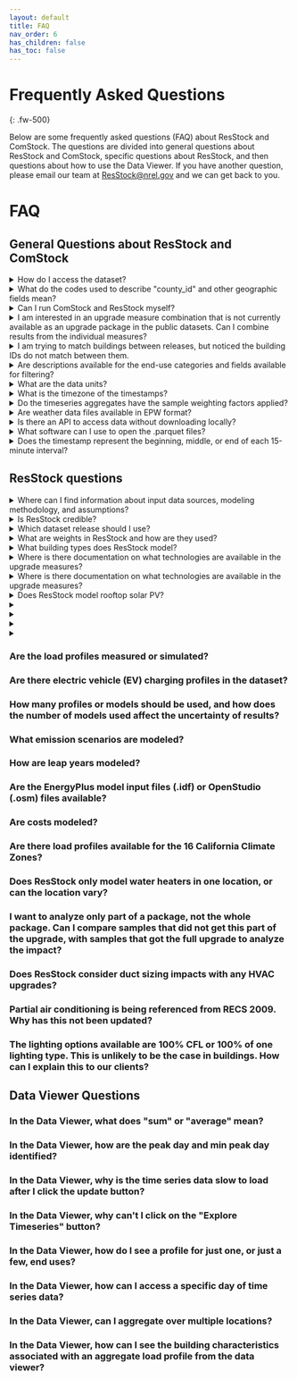 ```yaml
---
layout: default
title: FAQ
nav_order: 6
has_children: false
has_toc: false
---
```

# Frequently Asked Questions
{: .fw-500}

Below are some frequently asked questions (FAQ) about ResStock and ComStock. The questions are divided into general questions about ResStock and ComStock, specific questions about ResStock, and then questions about how to use the Data Viewer. If you have another question, please email our team at [ResStock@nrel.gov](mailto:ResStock@nrel.gov) and we can get back to you.

# FAQ

## General Questions about ResStock and ComStock

<details>
    <summary>How do I access the dataset?</summary>
    <p>There are several access platforms available to access ComStock and ResStock datasets. See the [ComStock Data page](https://nrel.github.io/ComStock.github.io/docs/data.html) and [ResStock Data page](https://nrel.github.io/ResStock.github.io/docs/data.html) for more detail about dataset access and links to the public datasets.</p>
</details>

<details>
    <summary>What do the codes used to describe "county_id" and other geographic fields mean?</summary>
    <p>ComStock and ResStock use the National Historical GIS (NHGIS) GISJOIN standard codes for county, census PUMA, and census tract, which are based on Federal Information Processing System (FIPS) codes. The datasets use the 2010 version of the GISJOIN codes--2020 are not available at this time. For more information about the geospatial fields available in the datasets, see this explanation for ComStock, and this explanation for ResStock.
    
    In most ComStock and ResStock datasets, county name is available in addition to the GISJOIN county code. For both tools, the column in the metadata_and_annual_results files on OEDI is called "in.county_name". 
    </p>
</details>

<details>
    <summary>Can I run ComStock and ResStock myself?</summary>
    <p>The code required to run ComStock and ResStock is available on our public GitHub repositories: [https://github.com/NREL/ComStock](https://github.com/NREL/ComStock); [https://github.com/NREL/ResStock](https://github.com/NREL/ResStock). Other related code repositories are provided on the For Developers page for [ComStock](https://nrel.github.io/ComStock.github.io/docs/for_developers/for_developers.html) and [ResStock](https://nrel.github.io/ResStock.github.io/docs/developers.html).
    
    While these resources are available, ComStock and ResStock are complex modeling tools and there is no documentation for running the model other than what exists in the codebase, and we are not able to support running the models at this time. We generally do not recommend running the model unless you have a deep understanding of the methodology and objectives. Please email us at [ComStock@nrel.gov](mailto:ComStock@nrel.gov) or [ResStock@nrel.gov](ResStock@nrel.gov) if you have suggestions for improvements or specific needs.
    </p>
</details>

<details>
    <summary>I am interested in an upgrade measure combination that is not currently available as an upgrade package in the public datasets. Can I combine results from the individual measures?</summary>
    <p>Our general guidance is to **NOT** combine measure results. There are interactions between most upgrade measures that affect the amount of savings and make results of multiple measures together misleading.
    
    See an explanation and examples on this topic, see the linked [ComStock](https://nrel.github.io/ComStock.github.io/docs/resources/explanations/combining_measure_results.html) and [ResStock](https://nrel.github.io/ResStock.github.io/docs/resources/explanations/Individual_Measures_Not_Combined.html) resources.
    
    Please email us at [ComStock@nrel.gov](mailto:ComStock@nrel.gov) or [ResStock@nrel.gov](ResStock@nrel.gov) if you have questions about combining specific measures.
    </p>
</details>

<details>
    <summary>I am trying to match buildings between releases, but noticed the building IDs do not match between them.</summary>
    <p>The building IDs and exact building characteristics between releases will not match because we re-sample our input characteristic distributions for every release. However, you can filter the building models using building characteristics to identify similar samples between releases. For instance, using building type, size, location, and wall construction type to identify similar models. The fields with the prefix “in.” show the available model inputs that you can use to do the comparison. You can see a complete list and description of available fields in the “data_dictionary.tsv” file on the OEDI Data Lake.</p>
</details>

<details>
    <summary>Are descriptions available for the end-use categories and fields available for filtering?</summary>
    <p>Descriptions of each of the building characteristics and the end-use categories can be found in the “data_dictionary.tsv” file. Descriptions of the values used in those filters can be found in the “enumeration_dictionary.tsv”. Both files can be downloaded from the OEDI Data Lake and are unique to each dataset release. Use the correct data dictionary for the relevant dataset. They can be opened with Excel or a text editor.

    Links to the OEDI Data Lake for each dataset release can be found on the [ComStock Data page](https://nrel.github.io/ComStock.github.io/docs/data.html) and [ResStock Data page](https://nrel.github.io/ResStock.github.io/docs/data.html).
    </p>
</details>

<details>
    <summary>What are the data units?</summary>
    <p>ComStock and ResStock data have multiple units. For annual results data downloaded from the Open Energy Data Initiative (OEDI) data lake, units can be found in the "data_dictionary.tsv" file. Some fields will also have the units in the column header at the end of the name (e.g., "out.electricity.total.jan.energy_consumption..**kwh**"). Timeseries energy consumption data on OEDI are provided in kWh. Natural gas, fuel oil, and propane are output in kwh--this is intentional though unconventional.

    The Data Viewer provides energy data in metric units, visible in the y-axis label. Depending on the scale of energy being shown, the metric prefix will automatically adjust (T for tera, G for giga, M for mega, etc.).

    For Tableau dashboards, use the relevant column headers or the graph axis to see the units.
    </p>
</details>

<details>
    <summary>What is the timezone of the timestamps?</summary>
    <p>The timestamps of all load profiles have been converted to Eastern Standard Time, to prevent issues when aggregating across time zones. The underlying modeling was conducted using local standard time for each location, with occupant schedules adjusted for daylight savings as applicable. All EnergyPlus timeseries outputs were converted from local standard time to Eastern Standard Time for publication in the web Data Viewer, Data Viewer exports, timeseries aggregates, and individual timeseries parquet files. In converting from local Standard Time to Eastern Standard Time, if necessary the last few hours of each dataset were moved to the beginning of the timeseries. For example, the first two hours of data from Colorado in Eastern Standard Time (Jan 1, midnight to 2 AM) were originally modeled as the last two hours of the year in Mountain Standard Time (Dec 31, 10 PM to midnight) using the corresponding weather.</p>
</details>

<details>
    <summary>Do the timeseries aggregates have the sample weighting factors applied?</summary>
    <p>Yes. The aggregates represent the total relevant building stock with all relevant weights applied (e.g., all small office buildings in the state of Colorado), not just the sum of the model results.</p>
</details>

<details>
    <summary>Are weather data files available in EPW format?</summary>
    <p>Weather data used for the modeling have been provided in .csv format for regression modeling, forecasting, or other analyses. The TMY3 weather files in EnergyPlus input format (EPW) can be downloaded from the NREL Data Catalog (https://data.nrel.gov/submissions/156), with filenames that correspond to county IDs in the ResStock and ComStock metadata. EPW format weather files for 2018 or other actual meteorological years (AMY) have not been publicly released. These files can be purchased from private sector vendors. See [here](https://energyplus.net/weather/simulation) for a list of providers.</p>
</details>

<details>
    <summary>Is there an API to access data without downloading locally?</summary>
    <p>Currently, there is no API. However, we have posted a [tutorial](https://www.youtube.com/watch?v=qSR1MFpSiro&list=PLmIn8Hncs7bEYCZiHaoPSovoBrRGR-tRS&index=4) example showing how to load the datasets into cloud services such as Amazon Web Services (AWS) so the data can be queried by analytic tools like Athena.

    Example notebooks and SQL queries are also available on the [Access ComStock datasets programmatically](https://nrel.github.io/ComStock.github.io/docs/resources/how_to_guides/example_scripts.html) page, and more will be added as we develop them. The queries and example notebooks are a good starting point for accessing ResStock programmatically, too.</p>
</details>

<details>
    <summary>What software can I use to open the .parquet files?</summary>
    <p>Parquet files can be read using programming languages such as Python, using the pyarrow package. For other options, see https://arrow.apache.org/docs/index.html. There are a few third-party graphical tools for viewing parquet files, but we have not tested them and the third-party support is limited.

    See below for example Python code to convert parquet file to csv.
        import pandas as pd
        import os
        folder_path = 'C:/Users/username/Documents/EUSS/Results’
        file_name = ‘813-2’
        suffix = '.parquet'
        file = pd.read_parquet(os.path.join(folder_path, file_name+suffix))
        new_suffix = '.csv'
        file.to_csv(os.path.join(folder_path, file_name+new_suffix), index = False)
    </p>
</details>

<details>
    <summary>Does the timestamp represent the beginning, middle, or end of each 15-minute interval?</summary>
    <p>The timestamp indicates the end of each 15-minute interval. So "12:15" represents the energy use between 12:00 and 12:15.</p>
</details>

## ResStock questions

<details>
    <summary>Where can I find information about input data sources, modeling methodology, and assumptions?</summary>
    <p>ResStock reference documentation is available in the Published Datasets section of the Data page. This includes baseline and upgrade measure information. We publish updated version withs every dataset release that includes changes to the ResStock model: https://nrel.github.io/ResStock.github.io/docs/data.html</p>
</details>

<details>
    <summary>Is ResStock credible?</summary>
    <p>Yes. The models underwent extensive calibration as part of the End Use Load Profiles (EULP) project where we compared model load profiles to AMI data from around the country, and updated baseline model schedules, power densities, among other things using various data sources. Reference the [EULP final report](https://www.nrel.gov/docs/fy22osti/80889.pdf) for more details. The EULP project concluded in 2021.

    For details about how to determine whether the models are appropriate for a specific analysis, reference [this explanation](https://nrel.github.io/ResStock.github.io/docs/resources/explanations/Considerations_for_ResStock_Calibration_and_Validation.html).</p>
</details>

<details>
    <summary>Which dataset release should I use?</summary>
    <p>We recommend using the latest data release whenever possible. However, older datasets still provide valuable information and can be used if newer datasets are not appropriate for a specific use. We do not recommend a comparison of upgrade measures across different dataset releases due to the changes and improvements made in each dataset release. Each new dataset release includes its own set of upgrade measures, some of which are repeats, and improvements made to the baseline model and modeling methodology. See the [Data page](https://nrel.github.io/ResStock.github.io/docs/data.html) for a list of available datasets and access links, as well as technical documentation for the ResStock tool.</p>
</details>

<details>
    <summary>What are weights in ResStock and how are they used?</summary>
    <p>Weights in ResStock represent the number of real buildings in the U.S. building stock that a ResStock model represents. Each ResStock dataset release has a different weighting factor for the building models. As seen in [this paper](https://www.nrel.gov/docs/fy22osti/80889.pdf), our model or sample weights are constructed using U.S. EIA 2009 RECS microdata. Use the weights by multiplying the column of interest by the weight. Some results columns already have the weight applied. These have the word “weighted” in the name.</p>
</details>

<details>
    <summary> What building types does ResStock model?</summary>
    <p>ResStock models most types of housing including single-family, multifamily, and manufactured or mobile homes. See [this explanation](https://nrel.github.io/ResStock.github.io/docs/resources/explanations/Building_Types.html) for more detail on what is not modeled.</p>
</details>

<details>
    <summary>Where is there documentation on what technologies are available in the upgrade measures?</summary>
    <p></p>
</details>

<details>
    <summary>Where is there documentation on what technologies are available in the upgrade measures?</summary>
    <p>The [Data page](https://nrel.github.io/ResStock.github.io/docs/data.html) links to each dataset and the dataset technical documentation which covers the technologies and upgrades that are available. </p>
</details>

<details>
    <summary>Does ResStock model rooftop solar PV?</summary>
    <p>Yes, ResStock does model rooftop solar PV. See more details on rooftop PV, assumptions, and limitations on [this explanation](https://nrel.github.io/ResStock.github.io/docs/resources/explanations/PV_System_Assignment_and_Distributions.html).We recommend using [PVWatts](https://pvwatts.nrel.gov/) or [ReOPT](https://reopt.nrel.gov/tool) to evaluate PV for a more comprehensive analysis. </p>
</details>

<details>
    <summary></summary>
    <p></p>
</details>

<details>
    <summary></summary>
    <p></p>
</details>

<details>
    <summary></summary>
    <p></p>
</details>

<details>
    <summary></summary>
    <p></p>
</details>

### Are the load profiles measured or simulated?

### Are there electric vehicle (EV) charging profiles in the dataset?

### How many profiles or models should be used, and how does the number of models used affect the uncertainty of results?

### What emission scenarios are modeled?

### How are leap years modeled?

### Are the EnergyPlus model input files (.idf) or OpenStudio (.osm) files available?

### Are costs modeled?

### Are there load profiles available for the 16 California Climate Zones?

### Does ResStock only model water heaters in one location, or can the location vary?

### I want to analyze only part of a package, not the whole package. Can I compare samples that did not get this part of the upgrade, with samples that got the full upgrade to analyze the impact?

### Does ResStock consider duct sizing impacts with any HVAC upgrades?

### Partial air conditioning is being referenced from RECS 2009. Why has this not been updated?

### The lighting options available are 100% CFL or 100% of one lighting type. This is unlikely to be the case in buildings. How can I explain this to our clients?

## Data Viewer Questions

### In the Data Viewer, what does "sum" or "average" mean?

### In the Data Viewer, how are the peak day and min peak day identified?

### In the Data Viewer, why is the time series data slow to load after I click the update button?

### In the Data Viewer, why can't I click on the "Explore Timeseries" button?

### In the Data Viewer, how do I see a profile for just one, or just a few, end uses?

### In the Data Viewer, how can I access a specific day of time series data?

### In the Data Viewer, can I aggregate over multiple locations?

### In the Data Viewer, how can I see the building characteristics associated with an aggregate load profile from the data viewer?

